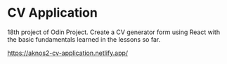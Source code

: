 # CV Application

18th project of Odin Project. Create a CV generator form using React with the basic fundamentals learned in the lessons so far.

https://aknos2-cv-application.netlify.app/
